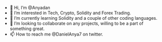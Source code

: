 - 👋 Hi, I’m @Anyadan
- 👀 I’m interested in Tech, Crypto, Solidity and Forex Trading. 
- 🌱 I’m currently learning Solidity and a couple of other coding languages. 
- 💞️ I’m looking to collaborate on any projects, willing to be a part of something great. 
- 📫 How to reach me @DanielAnya7 on twitter. 

<!---
Anyadan/Anyadan is a ✨ special ✨ repository because its `README.md` (this file) appears on your GitHub profile.
You can click the Preview link to take a look at your changes.
--->
